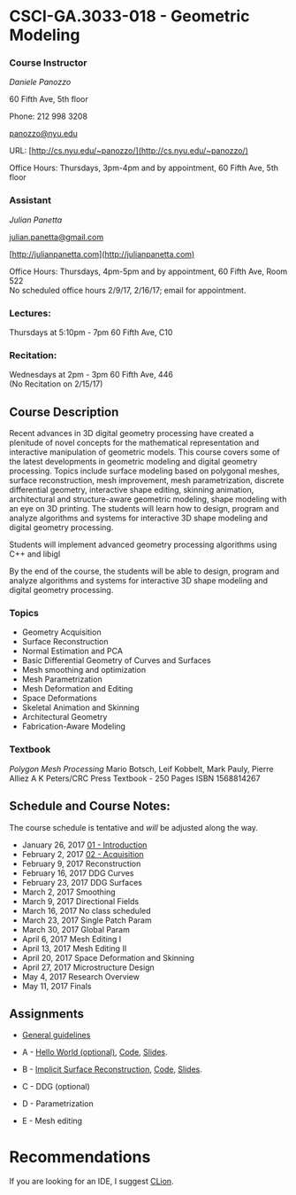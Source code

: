 # CSCI-GA.3033-018 - Geometric Modeling

### Course Instructor
*Daniele Panozzo*

60 Fifth Ave, 5th floor

Phone: 212 998 3208

[panozzo@nyu.edu](mailto:panozzo@nyu.edu)

URL: [http://cs.nyu.edu/~panozzo/](http://cs.nyu.edu/~panozzo/)

Office Hours: Thursdays, 3pm-4pm and by appointment, 60 Fifth Ave, 5th floor

### Assistant
*Julian Panetta*

[julian.panetta@gmail.com](mailto:julian.panetta@gmail.com)

[http://julianpanetta.com](http://julianpanetta.com)

Office Hours: Thursdays, 4pm-5pm and by appointment, 60 Fifth Ave, Room 522  
No scheduled office hours 2/9/17, 2/16/17; email for appointment.

### Lectures:
Thursdays at 5:10pm - 7pm
60 Fifth Ave, C10

### Recitation:
Wednesdays at 2pm - 3pm
60 Fifth Ave, 446  
(No Recitation on 2/15/17)

## Course Description

Recent advances in 3D digital geometry processing have created a plenitude of novel concepts for the mathematical representation and interactive manipulation of geometric models. This course covers some of the latest developments in geometric modeling and digital geometry processing. Topics include surface modeling based on polygonal meshes, surface reconstruction, mesh improvement, mesh parametrization, discrete differential geometry, interactive shape editing, skinning animation, architectural and structure-aware geometric modeling, shape modeling with an eye on 3D printing. The students will learn how to design, program and analyze algorithms and systems for interactive 3D shape modeling and digital geometry processing.

Students will implement advanced geometry processing algorithms using C++ and libigl

By the end of the course, the students will be able to design, program and analyze algorithms and systems for interactive 3D shape modeling and digital geometry processing.

### Topics

* Geometry Acquisition
* Surface Reconstruction
* Normal Estimation and PCA
* Basic Differential Geometry of Curves and Surfaces
* Mesh smoothing and optimization
* Mesh Parametrization
* Mesh Deformation and Editing
* Space Deformations
* Skeletal Animation and Skinning
* Architectural Geometry
* Fabrication-Aware Modeling

### Textbook
*Polygon Mesh Processing*
Mario Botsch, Leif Kobbelt, Mark Pauly, Pierre Alliez
A K Peters/CRC Press
Textbook - 250 Pages
ISBN 1568814267

## Schedule and Course Notes:

The course schedule is tentative and *will* be adjusted along the way.

* January 26, 2017	[01 - Introduction](http://cs.nyu.edu/~panozzo/gp/01%20-%20Introduction.pdf)
* February 2, 2017	[02 - Acquisition](http://cs.nyu.edu/~panozzo/gp/02%20-%20Acquisition.pdf)
* February 9, 2017	Reconstruction
* February 16, 2017	DDG Curves
* February 23, 2017	DDG Surfaces
* March 2, 2017	Smoothing
* March 9, 2017	Directional Fields
* March 16, 2017	No class scheduled
* March 23, 2017	Single Patch Param
* March 30, 2017	Global Param
* April 6, 2017	Mesh Editing I
* April 13, 2017	Mesh Editing II
* April 20, 2017	Space Deformation and Skinning
* April 27, 2017	Microstructure Design
* May 4, 2017	Research Overview
* May 11, 2017	Finals

## Assignments

* [General guidelines](https://github.com/danielepanozzo/gp/raw/master/guidelines.pdf)

* A - [Hello World (optional)](https://github.com/NYUGP17/Assignment_1/raw/master/assignment1.pdf), [Code](https://github.com/NYUGP17/Assignment_1/), [Slides](https://github.com/danielepanozzo/gp/raw/master/recitation_slides/section_1.pdf).
* B - [Implicit Surface Reconstruction](https://github.com/NYUGP17/Assignment_2/raw/master/assignment2.pdf), [Code](https://github.com/NYUGP17/Assignment_2/), [Slides](https://github.com/danielepanozzo/gp/raw/master/recitation_slides/section_2.pdf).
* C - DDG (optional)
* D - Parametrization
* E - Mesh editing

# Recommendations

If you are looking for an IDE, I suggest [CLion](https://www.jetbrains.com/clion/).
